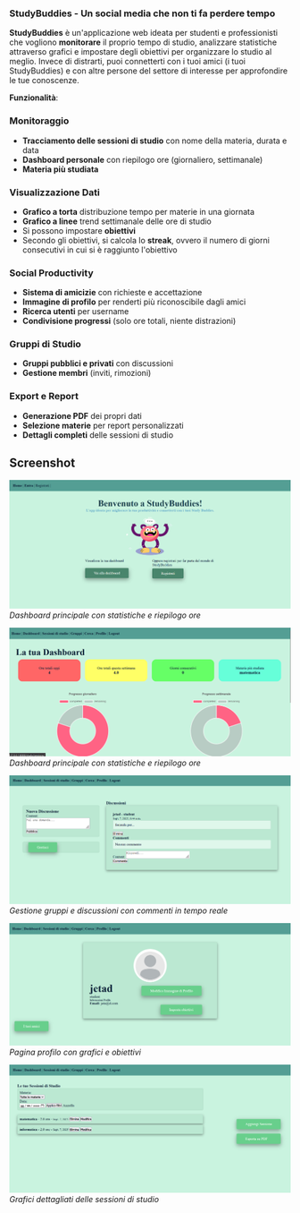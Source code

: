 ### **StudyBuddies - Un social media che non ti fa perdere tempo**
**StudyBuddies** è un'applicazione web ideata per studenti e professionisti che vogliono 
**monitorare** il proprio tempo di studio, analizzare statistiche attraverso grafici e impostare degli obiettivi per organizzare lo studio al meglio. 
Invece di distrarti, puoi connetterti con i tuoi amici (i tuoi StudyBuddies) e
con altre persone del settore di interesse per approfondire le tue conoscenze.

**Funzionalità**:
###  Monitoraggio 
- **Tracciamento delle sessioni di studio** con nome della materia, durata e data
- **Dashboard personale** con riepilogo ore (giornaliero, settimanale)
- **Materia più studiata** 

###  Visualizzazione Dati
- **Grafico a torta** distribuzione tempo per materie in una giornata
- **Grafico a linee** trend settimanale delle ore di studio
- Si possono impostare **obiettivi** 
- Secondo gli obiettivi, si calcola lo **streak**, ovvero il numero di giorni consecutivi in cui si è raggiunto l'obiettivo

### Social Productivity
- **Sistema di amicizie** con richieste e accettazione
- **Immagine di profilo** per renderti più riconoscibile dagli amici
- **Ricerca utenti** per username
- **Condivisione progressi** (solo ore totali, niente distrazioni)

### Gruppi di Studio
- **Gruppi pubblici e privati** con discussioni
- **Gestione membri** (inviti, rimozioni)

###  Export e Report
- **Generazione PDF** dei propri dati
- **Selezione materie** per report personalizzati
- **Dettagli completi** delle sessioni di studio
## Screenshot

![Homepage](screenshots/homepage.png)
*Dashboard principale con statistiche e riepilogo ore*

![Dashboard](screenshots/dashboard.png)
*Dashboard principale con statistiche e riepilogo ore*

![Gruppi di Studio](screenshots/gruppi.png)
*Gestione gruppi e discussioni con commenti in tempo reale*

![Profilo Utente](screenshots/profilo.png)
*Pagina profilo con grafici e obiettivi*

![Sessioni di Studio](screenshots/sessioni_studio.png)
*Grafici dettagliati delle sessioni di studio*


